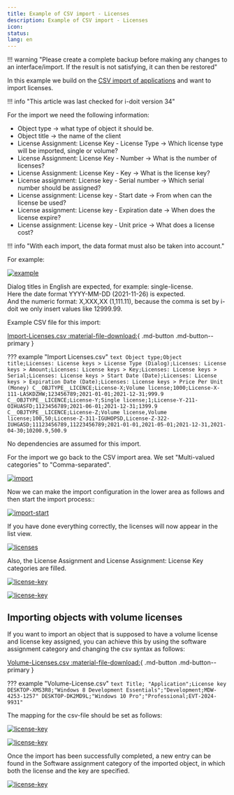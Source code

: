 ```yaml
---
title: Example of CSV import - Licenses
description: Example of CSV import - Licenses
icon:
status:
lang: en
---
```


!!! warning "Please create a complete backup before making any changes to an interface/import. If the result is not satisfying, it can then be restored"

In this example we build on the [CSV import of applications](example-csv-import-applications.md) and want to import licenses.

!!! info "This article was last checked for i-doit version 34"

For the import we need the following information:

-   Object type → what type of object it should be.
-   Object title → the name of the client
-   License Assignment: License Key - License Type → Which license type will be imported, single or volume?
-   License Assignment: License Key - Number → What is the number of licenses?
-   License Assignment: License Key - Key → What is the license key?
-   License assignment: License key - Serial number → Which serial number should be assigned?
-   License assignment: License key - Start date → From when can the license be used?
-   License assignment: License key - Expiration date → When does the license expire?
-   License assignment: License key - Unit price → What does a license cost?

!!! info "With each import, the data format must also be taken into account."

For example:

[![example](../../assets/images/en/consolidate-data/csv-data-import/csv-import-licenses/1-csv-i-l.png)](../../assets/images/en/consolidate-data/csv-data-import/csv-import-licenses/1-csv-i-l.png)

Dialog titles in English are expected, for example: single-license.  
Here the date format YYYY-MM-DD (2021-11-26) is expected.  
And the numeric format: X,XXX,XX (1,111.11), because the comma is set by i-doit we only insert values like 12999.99.

Example CSV file for this import:

[Import-Licenses.csv :material-file-download:](../../assets/images/en/consolidate-data/csv-data-import/csv-import-licenses/Import-Licenses.csv){ .md-button .md-button--primary }

??? example "Import Licenses.csv"
    ```text
    Object type;Object title;Licenses: License keys > License Type (Dialog);Licenses: License keys > Amount;Licenses: License keys > Key;Licenses: License keys > Serial;Licenses: License keys > Start Date (Date);Licenses: License keys > Expiration Date (Date);Licenses: License keys > Price Per Unit (Money)
    C__OBJTYPE__LICENCE;License-X;Volume license;1000;License-X-111-LASKDZHW;123456789;2021-01-01;2021-12-31;999.9
    C__OBJTYPE__LICENCE;License-Y;Single license;1;License-Y-211-OIHUASFD;1123456789;2021-06-01;2021-12-31;1399.9
    C__OBJTYPE__LICENCE;License-Z;Volume license,Volume license;100,50;License-Z-311-IGUHOPSD,License-Z-322-IUHGASD;11123456789,11223456789;2021-01-01,2021-05-01;2021-12-31,2021-04-30;10200.9,500.9
    ```

No dependencies are assumed for this import.

For the import we go back to the CSV import area. We set "Multi-valued categories" to "Comma-separated".

[![import](../../assets/images/en/consolidate-data/csv-data-import/csv-import-licenses/2-csv-i-l.png)](../../assets/images/en/consolidate-data/csv-data-import/csv-import-licenses/2-csv-i-l.png)

Now we can make the import configuration in the lower area as follows and then start the import process::

[![import-start](../../assets/images/en/consolidate-data/csv-data-import/csv-import-licenses/3-csv-i-l.png)](../../assets/images/en/consolidate-data/csv-data-import/csv-import-licenses/3-csv-i-l.png)

If you have done everything correctly, the licenses will now appear in the list view.

[![licenses](../../assets/images/en/consolidate-data/csv-data-import/csv-import-licenses/4-csv-i-l.png)](../../assets/images/en/consolidate-data/csv-data-import/csv-import-licenses/4-csv-i-l.png)

Also, the License Assignment and License Assignment: License Key categories are filled.

[![license-key](../../assets/images/en/consolidate-data/csv-data-import/csv-import-licenses/5-csv-i-l.png)](../../assets/images/en/consolidate-data/csv-data-import/csv-import-licenses/5-csv-i-l.png)

[![license-key](../../assets/images/en/consolidate-data/csv-data-import/csv-import-licenses/6-csv-i-l.png)](../../assets/images/en/consolidate-data/csv-data-import/csv-import-licenses/6-csv-i-l.png)

## Importing objects with volume licenses

If you want to import an object that is supposed to have a volume license and license key assigned, you can achieve this by using the software assignment category and changing the csv syntax as follows:

[Volume-Licenses.csv :material-file-download:](../../assets/images/en/consolidate-data/csv-data-import/csv-import-licenses/Volume-Licenses.csv){ .md-button .md-button--primary }

??? example "Volume-License.csv"
    ```text
    Title; "Application";License key
    DESKTOP-XMS3R8;"Windows 8 Development Essentials";"Development;MDW-4253-1257"
    DESKTOP-DK2MD9L;"Windows 10 Pro";"Professional;EVT-2024-9931"
    ```

The mapping for the csv-file should be set as follows:

[![license-key](../../assets/images/en/consolidate-data/csv-data-import/csv-import-licenses/7-csv-i-l.png)](../../assets/images/en/consolidate-data/csv-data-import/csv-import-licenses/7-csv-i-l.png)

[![license-key](../../assets/images/en/consolidate-data/csv-data-import/csv-import-licenses/8-csv-i-l.png)](../../assets/images/en/consolidate-data/csv-data-import/csv-import-licenses/8-csv-i-l.png)

Once the import has been successfully completed, a new entry can be found in the Software assignment category of the imported object, in which both the license and the key are specified.

[![license-key](../../assets/images/en/consolidate-data/csv-data-import/csv-import-licenses/9-csv-i-l.png)](../../assets/images/en/consolidate-data/csv-data-import/csv-import-licenses/9-csv-i-l.png)
